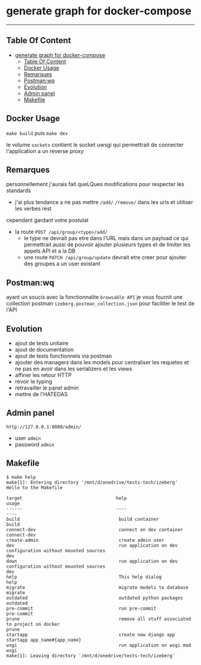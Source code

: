 # generate graph for docker-compose

______________________________________________________________________

## Table Of Content

<!--TOC-->

- [generate graph for docker-compose](#generate-graph-for-docker-compose)
  - [Table Of Content](#table-of-content)
  - [Docker Usage](#docker-usage)
  - [Remarques](#remarques)
  - [Postman:wq](#postmanwq)
  - [Evolution](#evolution)
  - [Admin panel](#admin-panel)
  - [Makefile](#makefile)

<!--TOC-->

## Docker Usage

`make build` puis `make dev`

le volume `sockets` contient le socket uwsgi qui permettrait de connecter l'application a un reverse proxy

## Remarques

personnellement j'aurais fait queLQues modifications pour respecter les standards

- j'ai plus tendance a ne pas mettre `/add/` `/remove/` dans les urls et utiliser les verbes rest

cependant gardant votre postulat

- la route `POST /api/group/<type>/add/`
  - le type ne devrait pas etre dans l'URL mais dans un payload ce qui permettrait aussi de pouvoir ajouter plusieurs types et de limiter les appels API et a la DB
  - une route `PATCH /api/group/update` devrait etre creer pour ajouter des groupes a un user existant

## Postman:wq

ayant un soucis avec la fonctionnalite `browsable API` je vous fournit une collection postman `izeberg.postman_collection.json` pour faciliter le test de l'API

## Evolution

- ajout de tests unitaire
- ajout de documentation
- ajout de tests fonctionnels via postman
- ajouter des managers dans les models pour centraliser les requetes et ne pas en avoir dans les serializers et les views
- affiner les retour HTTP
- revoir le typing
- retravailler le panel admin
- mettre de l'HATEOAS

## Admin panel

`http://127.0.0.1:8080/admin/`

- user `admin`
- password `admin`

## Makefile

<!-- START makefile-doc -->

```
$ make help
make[1]: Entering directory '/mnt/d/onedrive/tests-tech/izeberg'
Hello to the Makefile

target                                   help                                                                                                 usage
------                                   ----                                                                                                 ----
build                                     build container                                                                                      build
connect-dev                               connect on dev container                                                                             connect-dev
create-admin                              create admin user
dev                                       run application on dev configuration without mounted sources                                         dev
down                                      run application on dev configuration without mounted sources                                         dev
help                                      This help dialog                                                                                     help
migrate                                   migrate models to database                                                                           migrate
outdated                                  outdated python packages                                                                             outdated
pre-commit                                run pre-commit                                                                                       pre-commit
prune                                     remove all stuff associated to project on docker                                                     prune
startapp                                  create new django app                                                                                startapp app_name#{app_name}
wsgi                                      run application on wsgi mod                                                                          wsgi
make[1]: Leaving directory '/mnt/d/onedrive/tests-tech/izeberg'
```

<!-- END makefile-doc -->
